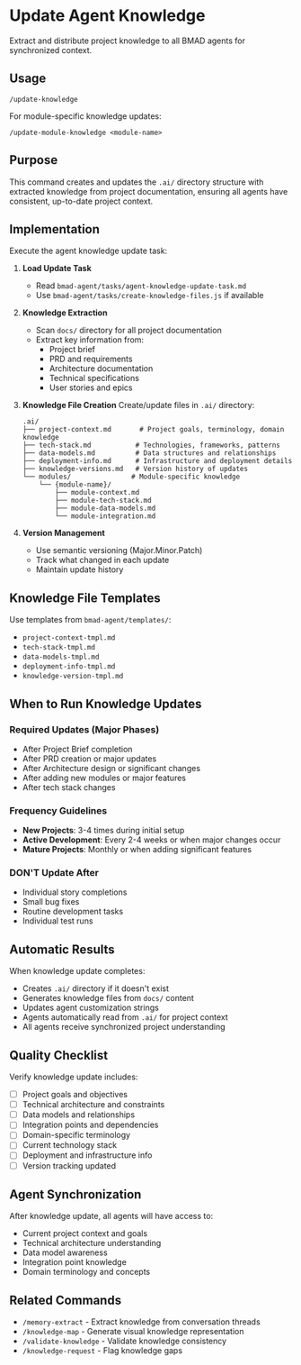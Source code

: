# Update Agent Knowledge

Extract and distribute project knowledge to all BMAD agents for synchronized context.

## Usage
```
/update-knowledge
```

For module-specific knowledge updates:
```
/update-module-knowledge <module-name>
```

## Purpose
This command creates and updates the `.ai/` directory structure with extracted knowledge from project documentation, ensuring all agents have consistent, up-to-date project context.

## Implementation
Execute the agent knowledge update task:

1. **Load Update Task**
   - Read `bmad-agent/tasks/agent-knowledge-update-task.md`
   - Use `bmad-agent/tasks/create-knowledge-files.js` if available

2. **Knowledge Extraction**
   - Scan `docs/` directory for all project documentation
   - Extract key information from:
     - Project brief
     - PRD and requirements
     - Architecture documentation
     - Technical specifications
     - User stories and epics

3. **Knowledge File Creation**
   Create/update files in `.ai/` directory:
   ```
   .ai/
   ├── project-context.md       # Project goals, terminology, domain knowledge
   ├── tech-stack.md           # Technologies, frameworks, patterns
   ├── data-models.md          # Data structures and relationships
   ├── deployment-info.md      # Infrastructure and deployment details
   ├── knowledge-versions.md   # Version history of updates
   └── modules/               # Module-specific knowledge
       └── {module-name}/
           ├── module-context.md
           ├── module-tech-stack.md
           ├── module-data-models.md
           └── module-integration.md
   ```

4. **Version Management**
   - Use semantic versioning (Major.Minor.Patch)
   - Track what changed in each update
   - Maintain update history

## Knowledge File Templates
Use templates from `bmad-agent/templates/`:
- `project-context-tmpl.md`
- `tech-stack-tmpl.md`
- `data-models-tmpl.md`
- `deployment-info-tmpl.md`
- `knowledge-version-tmpl.md`

## When to Run Knowledge Updates

### Required Updates (Major Phases)
- After Project Brief completion
- After PRD creation or major updates
- After Architecture design or significant changes
- After adding new modules or major features
- After tech stack changes

### Frequency Guidelines
- **New Projects**: 3-4 times during initial setup
- **Active Development**: Every 2-4 weeks or when major changes occur
- **Mature Projects**: Monthly or when adding significant features

### DON'T Update After
- Individual story completions
- Small bug fixes
- Routine development tasks
- Individual test runs

## Automatic Results
When knowledge update completes:
- Creates `.ai/` directory if it doesn't exist
- Generates knowledge files from `docs/` content
- Updates agent customization strings
- Agents automatically read from `.ai/` for project context
- All agents receive synchronized project understanding

## Quality Checklist
Verify knowledge update includes:
- [ ] Project goals and objectives
- [ ] Technical architecture and constraints
- [ ] Data models and relationships
- [ ] Integration points and dependencies
- [ ] Domain-specific terminology
- [ ] Current technology stack
- [ ] Deployment and infrastructure info
- [ ] Version tracking updated

## Agent Synchronization
After knowledge update, all agents will have access to:
- Current project context and goals
- Technical architecture understanding
- Data model awareness
- Integration point knowledge
- Domain terminology and concepts

## Related Commands
- `/memory-extract` - Extract knowledge from conversation threads
- `/knowledge-map` - Generate visual knowledge representation
- `/validate-knowledge` - Validate knowledge consistency
- `/knowledge-request` - Flag knowledge gaps